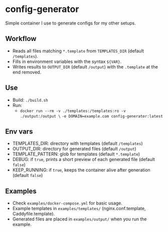 # config-generator

Simple container I use to generate configs for my other setups.

## Workflow
- Reads all files matching `*.template` from `TEMPLATES_DIR` (default `/templates`).
- Fills in environment variables with the syntax `${VAR}`.
- Writes results to `OUTPUT_DIR` (default `/output`) with the `.template` at the end removed.

## Use
- Build: `./build.sh`
- Run:
  - `docker run --rm -v ./templates:/templates:ro -v ./output:/output \`
    `-e DOMAIN=example.com config-generator:latest`

## Env vars
- TEMPLATES_DIR: directory with templates (default `/templates`)
- OUTPUT_DIR: directory for generated files (default `/output`)
- TEMPLATE_PATTERN: glob for templates (default `*.template`)
- DEBUG: if `true`, prints a short preview of each generated file (default `false`)
- KEEP_RUNNING: if `true`, keeps the container alive after generation (default `false`)

## Examples
- Check `examples/docker-compose.yml` for basic usage.
- Example templates in `examples/templates/` (nginx.conf.template, Caddyfile.template).
- Generated files are placed in `examples/output/` when you run the example.